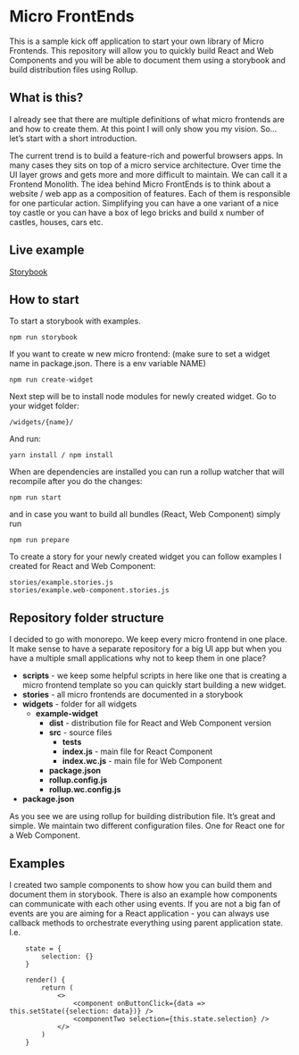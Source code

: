# Micro FrontEnds
This is a sample kick off application to start your own library of Micro Frontends. This repository will allow you to quickly build React and Web Components and you will be able to document them using a storybook and build distribution files using Rollup. 

## What is this?
I already see that there are multiple definitions of what micro frontends are and how to create them. At this point I will only show you my vision. So… let’s start with a short introduction. 

The current trend is to build a feature-rich and powerful browsers apps. In many cases they sits on top of a micro service architecture. Over time the UI layer grows and gets more and more difficult to maintain. We can call it a Frontend Monolith. The idea behind Micro FrontEnds is to think about a website / web app as a composition of features. Each of them is responsible for one particular action. Simplifying you can have a one variant of a nice toy castle or you can have a box of lego bricks and build x number of castles, houses, cars etc.

## Live example
[Storybook](https://jaing.github.io/micro-frontends-sample-app/index.html?path=/story/example-story--example-one)

## How to start
To start a storybook with examples.

```
npm run storybook
```


If you want to create w new micro frontend: (make sure to set a widget name in package.json. There is a env variable NAME)

```
npm run create-widget
```

Next step will be to install node modules for newly created widget. Go to your widget folder:

```
/widgets/{name}/
```

And run:

```
yarn install / npm install
```

When are dependencies are installed you can run a rollup watcher that will recompile after you do the changes:

```
npm run start
```

and in case you want to build all bundles (React, Web Component) simply run

```
npm run prepare
```

To create a story for your newly created widget you can follow examples I created for React and Web Component:

```
stories/example.stories.js
stories/example.web-component.stories.js
```

## Repository folder structure
I decided to go with monorepo. We keep every micro frontend in one place. It make sense to have a separate repository for a big UI app but when you have a multiple small applications why not to keep them in one place? 

 * **scripts** - we keep some helpful scripts in here like one that is creating a micro frontend template so you can quickly start building a new widget.
 * **stories** - all micro frontends are documented in a storybook
 * **widgets** - folder for all widgets
    * **example-widget**
        * **dist** - distribution file for React and Web Component version
        * **src** - source files
            * **tests**
            * **index.js** - main file for React Component
            * **index.wc.js** - main file for Web Component
         * **package.json**
         * **rollup.config.js**
         * **rollup.wc.config.js**
 * **package.json**


As you see we are using rollup for building distribution file. It’s great and simple. We maintain two different configuration files. One for React one for a Web Component. 


## Examples
I created two sample components to show how you can build them and document them in storybook. There is also an example how components can communicate with each other using events. If you are not a big fan of events are you are aiming for a React application - you can always use callback methods to orchestrate everything using parent application state. I.e.

```
    state = {
        selection: {}
    }

    render() {
        return (
            <>
                <component onButtonClick={data => this.setState({selection: data})} />
                <componentTwo selection={this.state.selection} />
            </>
        )
    }
``` 
